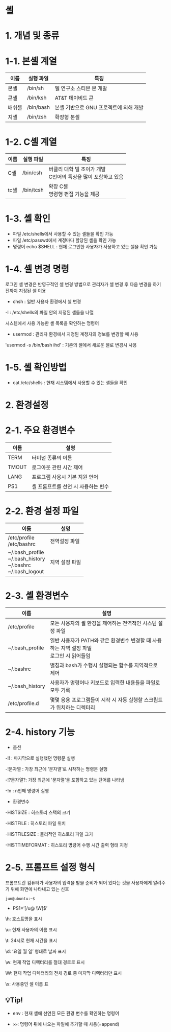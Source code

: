 # 셸

# 1. 개념 및 종류

# 1-1. 본셸 계열

| 이름   | 실행 파일 | 특징                                   |
| ------ | --------- | -------------------------------------- |
| 본셸   | /bin/sh   | 벨 연구소 스티븐 본 개발               |
| 콘셸   | /bin/ksh  | AT&T 데이비드 콘                       |
| 배쉬셸 | /bin/bash | 본셸 기반으로 GNU 프로젝트에 의해 개발 |
| 지셀   | /bin/zsh  | 확장형 본셸                            |

# 1-2. C셸 계열

| 이름 | 실행 파일 | 특징                                                         |
| ---- | --------- | ------------------------------------------------------------ |
| C셸  | /bin/csh  | 버클리 대학 빌 조이가 개발 <br />C언어의 특징을 많이 포함하고 있음 |
| tc셸 | /bin/tcsh | 확장 C셸<br />명령행 편집 기능을 제공                        |

# 1-3. 셸 확인

- 파일 /etc/shells에서 사용할 수 있는 셸들을 확인 가능
- 파일 /etc/passwd에서 계정마다 할당된 셸을 확인 가능
- 명령어 echo $SHELL : 현재 로그인한 사용자가 사용하고 있는 셸을 확인 가능

# 1-4. 셸 변경 명령

로그인 셸 변경은 반영구적인 셸 변경 방법으로 관리자가 셸 변경 후 다음 변경을 하기 전까지 지정된 셸 이용

- chsh : 일반 사용자 환경에서 셸 변경

-l : /etc/shells의 파일 안의 지정된 셸들을 나열

시스템에서 사용 가능한 셸 목록을 확인하는 명령어

- usermod : 관리자 환경에서 지정된 계정자의 정보를 변경할 때 사용

'usermod -s /bin/bash ihd' : 기존의 셸에서 새로운 셸로 변경시 사용

# 1-5. 셸 확인방법

- cat /etc/shells : 현재 시스템에서 사용할 수 있는 셸들을 확인



# 2. 환경설정

# 2-1. 주요 환경변수

| 이름  | 설명                                |
| ----- | ----------------------------------- |
| TERM  | 터미널 종류의 이름                  |
| TMOUT | 로그아웃 관련 시간 제어             |
| LANG  | 프로그램 사용시 기본 지원 언어      |
| PS1   | 셸 프롬프트를 선언 시 사용하는 변수 |

# 2-2. 환경 설정 파일

| 이름                                                         | 설명           |
| ------------------------------------------------------------ | -------------- |
| /etc/profile<br />/etc/bashrc                                | 전역설정 파일  |
| ~/.bash_profile<br />~/.bash_history<br />~/.bashrc<br />~/.bash_logout | 지역 설정 파일 |

# 2-3. 셸 환경변수

| 이름            | 설명                                                         |
| --------------- | ------------------------------------------------------------ |
| /etc/profile    | 모든 사용자의 셸 환경을 제어하는 전역적인 시스템 설정 파일   |
| ~/.bash_profile | 일반 사용자가  PATH와 같은 환경변수 변경할 때 사용하는 지역 설정 파일<br />로그인 시 읽어들임 |
| ~/.bashrc       | 별칭과 bash가 수행시 실행되는 함수를 지역적으로 제어         |
| ~/.bash_history | 사용자가 명령어나 키보드로 입력한 내용들을 파일로 모두 기록  |
| /etc/profile.d  | 몇몇 응용 프로그램들이 시작 시 자동 실행할 스크립트가 위치하는 디렉터리 |

# 2-4. history 기능

- 옵션

-!! : 마지막으로 실행했던 명령문 실행

-!문자열 : 가장 최근에 '문자열'로 시작하는 명령문 실행

-!?문자열?: 가장 최근에 '문자열'을 포함하고 있는 단어를 나타냄

-!n : n번째 명령어 실행

- 환경변수

-HISTSIZE : 히스토리 스택의 크기

-HISTFILE : 히스토리 파일 위치

-HISTFILESIZE : 물리적인 히스토리 파일 크기

-HISTTIMEFORMAT : 히스토리 명령어 수행 시간 출력 형태 지정

# 2-5. 프롬프트 설정 형식

프롬프트란 컴퓨터가 사용자의 입력을 받을 준비가 되어 있다는 것을 사용자에게 알려주기 위해 화면에 나타내고 있는 신호

`jun@ubuntu:~$`

- PS1=’[/u@ \W]\$’

\h: 호스트명을 표시

\u: 현재 사용자의 이름 표시

\t: 24시로 현재 시간을 표시

\d: ‘요일 월 일’ 형태로 날짜 표시 

\w: 현재 작업 디렉터리를 절대 경로로 표시 

\W: 현재 작업 디렉터리의 전체 경로 중 마지막 디렉터리만 표시 

\s: 사용중인 셸 이름 표

## :bulb:Tip!

- env : 현재 셸에 선언된 모든 환경 변수를 확인하는 명령어

- `>>`: 명령어 뒤에 나오는 파일에 추가할 때 사용(=append)

